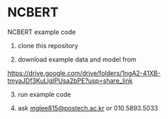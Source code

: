# NCBERT
NCBERT example code


1. clone this repository

2. download example data and model from

https://drive.google.com/drive/folders/1ngA2-41XB-tmyaJDf3KuLlgIPUsa2bPE?usp=share_link

3. run example code

4.  ask mglee815@postech.ac.kr or 010.5893.5033
